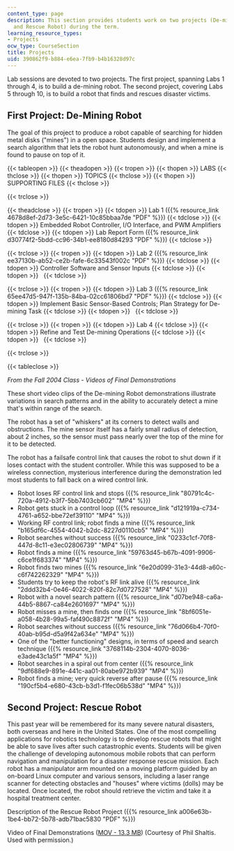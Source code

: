 ```yaml
---
content_type: page
description: This section provides students work on two projects (De-mining Robot
  and Rescue Robot) during the term.
learning_resource_types:
- Projects
ocw_type: CourseSection
title: Projects
uid: 390862f9-b884-e6ea-7fb9-b4b16328d97c
---
```


Lab sessions are devoted to two projects. The first project, spanning Labs 1 through 4, is to build a de-mining robot. The second project, covering Labs 5 through 10, is to build a robot that finds and rescues disaster victims.

First Project: De-Mining Robot
------------------------------

The goal of this project to produce a robot capable of searching for hidden metal disks ("mines") in a open space. Students design and implement a search algorithm that lets the robot hunt autonomously, and when a mine is found to pause on top of it.

{{< tableopen >}}
{{< theadopen >}}
{{< tropen >}}
{{< thopen >}}
LABS
{{< thclose >}}
{{< thopen >}}
TOPICS
{{< thclose >}}
{{< thopen >}}
SUPPORTING FILES
{{< thclose >}}

{{< trclose >}}

{{< theadclose >}}
{{< tropen >}}
{{< tdopen >}}
Lab 1 ({{% resource_link 4678d8ef-2d73-3e5c-6421-10c85bbaa7de "PDF" %}})
{{< tdclose >}}
{{< tdopen >}}
Embedded Robot Controller, I/O Interface, and PWM Amplifiers
{{< tdclose >}}
{{< tdopen >}}
Lab Report Form ({{% resource_link d30774f2-5bdd-cc96-34b1-ee8180d84293 "PDF" %}})
{{< tdclose >}}

{{< trclose >}}
{{< tropen >}}
{{< tdopen >}}
Lab 2 ({{% resource_link ee37130b-ab52-ce2b-fafe-6c33543f002c "PDF" %}})
{{< tdclose >}}
{{< tdopen >}}
Controller Software and Sensor Inputs
{{< tdclose >}}
{{< tdopen >}}
 
{{< tdclose >}}

{{< trclose >}}
{{< tropen >}}
{{< tdopen >}}
Lab 3 ({{% resource_link 65ee47d5-947f-135b-84ba-02cc61806bd7 "PDF" %}})
{{< tdclose >}}
{{< tdopen >}}
Implement Basic Sensor-Based Controls; Plan Strategy for De-mining Task
{{< tdclose >}}
{{< tdopen >}}
 
{{< tdclose >}}

{{< trclose >}}
{{< tropen >}}
{{< tdopen >}}
Lab 4
{{< tdclose >}}
{{< tdopen >}}
Refine and Test De-mining Operations
{{< tdclose >}}
{{< tdopen >}}
 
{{< tdclose >}}

{{< trclose >}}

{{< tableclose >}}

_From the Fall 2004 Class - Videos of Final Demonstrations_

These short video clips of the De-mining Robot demonstrations illustrate variations in search patterns and in the ability to accurately detect a mine that's within range of the search.

The robot has a set of "whiskers" at its corners to detect walls and obstructions. The mine sensor itself has a fairly small radius of detection, about 2 inches, so the sensor must pass nearly over the top of the mine for it to be detected.

The robot has a failsafe control link that causes the robot to shut down if it loses contact with the student controller. While this was supposed to be a wireless connection, mysterious interference during the demonstration led most students to fall back on a wired control link.

*   Robot loses RF control link and stops ({{% resource_link "80791c4c-720a-4912-b3f7-5bb7403cb602" "MP4" %}})
*   Robot gets stuck in a control loop ({{% resource_link "d121919a-c734-4761-a652-bbe72ef39110" "MP4" %}})
*   Working RF control link; robot finds a mine ({{% resource_link "b165df6c-4554-4042-b2dc-8227d0110cb5" "MP4" %}})
*   Robot searches without success ({{% resource_link "0233c1cf-70f8-447d-8c11-e3ec02806739" "MP4" %}})
*   Robot finds a mine ({{% resource_link "59763d45-b67b-4091-9906-c6ce1f683374" "MP4" %}})
*   Robot finds two mines ({{% resource_link "6e20d099-31e3-44d8-a60c-c6f742262329" "MP4" %}})
*   Students try to keep the robot's RF link alive ({{% resource_link "2ddd32b4-0e46-4022-820f-82c7d0727528" "MP4" %}})
*   Robot with a novel search pattern ({{% resource_link "d07be948-ca6a-44b5-8867-ca84e2601697" "MP4" %}})
*   Robot misses a mine, then finds one ({{% resource_link "8bf6051e-a058-4b28-99a5-faf490c8872f" "MP4" %}})
*   Robot searches without success ({{% resource_link "76d066b4-70f0-40ab-b95d-d5a9f42a634e" "MP4" %}})
*   One of the "better functioning" designs, in terms of speed and search technique ({{% resource_link "3768114b-2304-4070-8036-e3ade43c1a5f" "MP4" %}})
*   Robot searches in a spiral out from center ({{% resource_link "9df688e9-891e-441c-aa01-80abe972b939" "MP4" %}})
*   Robot finds a mine; very quick reverse after pause ({{% resource_link "190cf5b4-e680-43cb-b3d1-f1fec06b538d" "MP4" %}})

Second Project: Rescue Robot
----------------------------

This past year will be remembered for its many severe natural disasters, both overseas and here in the United States. One of the most compelling applications for robotics technology is to develop rescue robots that might be able to save lives after such catastrophic events. Students will be given the challenge of developing autonomous mobile robots that can perform navigation and manipulation for a disaster response rescue mission. Each robot has a manipulator arm mounted on a moving platform guided by an on-board Linux computer and various sensors, including a laser range scanner for detecting obstacles and "houses" where victims (dolls) may be located. Once located, the robot should retrieve the victim and take it a hospital treatment center.

Description of the Rescue Robot Project ({{% resource_link a006e63b-1be4-bb72-5b78-adb71bac5830 "PDF" %}})

Video of Final Demonstrations ([MOV - 13.3 MB](/ans7870/2/2.12/f05/projects/rescue_robot.mov)) (Courtesy of Phil Shaltis. Used with permission.)
